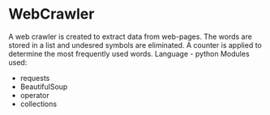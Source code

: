 # WebCrawler
A web crawler is created to extract data from web-pages.
The words are stored in a list and undesred symbols are eliminated.
A counter is applied to determine the most frequently used words.
Language - python
Modules used:
- requests
- BeautifulSoup
- operator
- collections
